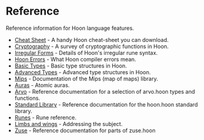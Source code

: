 # Reference

Reference information for Hoon language features.

- [Cheat Sheet](urbit-docs/language/hoon/reference/cheat-sheet) - A handy Hoon cheat-sheet you can download.
- [Cryptography](urbit-docs/language/hoon/reference/cryptography) - A survey of cryptographic functions in Hoon.
- [Irregular Forms](urbit-docs/language/hoon/reference/irregular) - Details of Hoon's irregular rune syntax.
- [Hoon Errors](urbit-docs/language/hoon/reference/hoon-errors) - What Hoon compiler errors mean.
- [Basic Types](urbit-docs/language/hoon/reference/basic) - Basic type structures in Hoon.
- [Advanced Types](urbit-docs/language/hoon/reference/advanced) - Advanced type structures in Hoon.
- [Mips](urbit-docs/language/hoon/reference/mip) - Documentation of the Mips (map of maps) library.
- [Auras](urbit-docs/language/hoon/reference/auras) - Atomic auras.
- [Arvo](urbit-docs/language/hoon/reference/arvo) - Reference documentation for a selection of arvo.hoon types and functions.
- [Standard Library](urbit-docs/language/hoon/reference/stdlib) - Reference documentation for the hoon.hoon standard library.
- [Runes](urbit-docs/language/hoon/reference/rune) - Rune reference.
- [Limbs and wings](urbit-docs/language/hoon/reference/limbs) - Addressing the subject.
- [Zuse](urbit-docs/language/hoon/reference/zuse) - Reference documentation for parts of zuse.hoon
